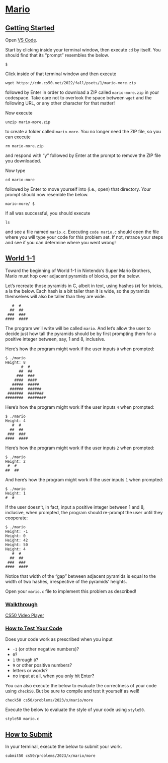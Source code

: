 # [Mario](#mario)

## [Getting Started](#getting-started)

Open [VS Code](https://cs50.dev/).

Start by clicking inside your terminal window, then execute `cd` by
itself. You should find that its “prompt” resembles the below.

``` highlight
$
```

Click inside of that terminal window and then execute

``` highlight
wget https://cdn.cs50.net/2022/fall/psets/1/mario-more.zip
```

followed by Enter in order to download a ZIP called `mario-more.zip` in
your codespace. Take care not to overlook the space between `wget` and
the following URL, or any other character for that matter!

Now execute

``` highlight
unzip mario-more.zip
```

to create a folder called `mario-more`. You no longer need the ZIP file,
so you can execute

``` highlight
rm mario-more.zip
```

and respond with “y” followed by Enter at the prompt to remove the ZIP
file you downloaded.

Now type

``` highlight
cd mario-more
```

followed by Enter to move yourself into (i.e., open) that directory.
Your prompt should now resemble the below.

``` highlight
mario-more/ $
```

If all was successful, you should execute

``` highlight
ls
```

and see a file named `mario.c`. Executing `code mario.c` should open the
file where you will type your code for this problem set. If not, retrace
your steps and see if you can determine where you went wrong!

## [World 1-1](#world-1-1)

Toward the beginning of World 1-1 in Nintendo’s Super Mario Brothers,
Mario must hop over adjacent pyramids of blocks, per the below.

Let’s recreate those pyramids in C, albeit in text, using hashes (`#`)
for bricks, a la the below. Each hash is a bit taller than it is wide,
so the pyramids themselves will also be taller than they are wide.

``` highlight
   #  #
  ##  ##
 ###  ###
####  ####
```

The program we’ll write will be called `mario`. And let’s allow the user
to decide just how tall the pyramids should be by first prompting them
for a positive integer between, say, 1 and 8, inclusive.

Here’s how the program might work if the user inputs `8` when prompted:

``` highlight
$ ./mario
Height: 8
       #  #
      ##  ##
     ###  ###
    ####  ####
   #####  #####
  ######  ######
 #######  #######
########  ########
```

Here’s how the program might work if the user inputs `4` when prompted:

``` highlight
$ ./mario
Height: 4
   #  #
  ##  ##
 ###  ###
####  ####
```

Here’s how the program might work if the user inputs `2` when prompted:

``` highlight
$ ./mario
Height: 2
 #  #
##  ##
```

And here’s how the program might work if the user inputs `1` when
prompted:

``` highlight
$ ./mario
Height: 1
#  #
```

If the user doesn’t, in fact, input a positive integer between 1 and 8,
inclusive, when prompted, the program should re-prompt the user until
they cooperate:

``` highlight
$ ./mario
Height: -1
Height: 0
Height: 42
Height: 50
Height: 4
   #  #
  ##  ##
 ###  ###
####  ####
```

Notice that width of the “gap” between adjacent pyramids is equal to the
width of two hashes, irrespective of the pyramids’ heights.

Open your `mario.c` file to implement this problem as described!

### [Walkthrough](#walkthrough)

[CS50 Video Player](https://www.youtube.com/watch?v=FzN9RAjYG_Q)

### [How to Test Your Code](#how-to-test-your-code)

Does your code work as prescribed when you input

- `-1` (or other negative numbers)?
- `0`?
- `1` through `8`?
- `9` or other positive numbers?
- letters or words?
- no input at all, when you only hit Enter?

You can also execute the below to evaluate the correctness of your code
using `check50`. But be sure to compile and test it yourself as well!

``` highlight
check50 cs50/problems/2023/x/mario/more
```

Execute the below to evaluate the style of your code using `style50`.

``` highlight
style50 mario.c
```

## [How to Submit](#how-to-submit)

In your terminal, execute the below to submit your work.

``` highlight
submit50 cs50/problems/2023/x/mario/more
```
